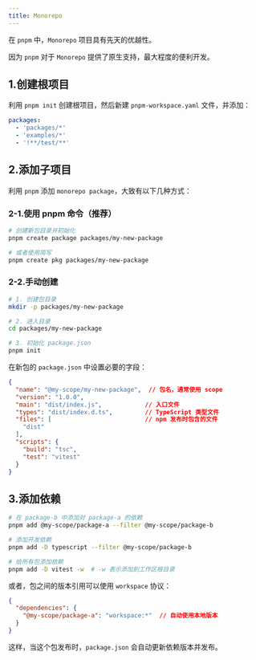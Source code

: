 ```yaml
---
title: Monorepo
---
```


在 `pnpm` 中，`Monorepo` 项目具有先天的优越性。

因为 `pnpm` 对于 `Monorepo` 提供了原生支持，最大程度的便利开发。

## 1.创建根项目

利用 `pnpm init` 创建根项目，然后新建 `pnpm-workspace.yaml` 文件，并添加：

```yaml
packages:
  - 'packages/*'
  - 'examples/*'
  - '!**/test/**'
```

## 2.添加子项目

利用 `pnpm` 添加 `monorepo package`，大致有以下几种方式：

### 2-1.使用 pnpm 命令（推荐）

```bash
# 创建新包目录并初始化
pnpm create package packages/my-new-package

# 或者使用简写
pnpm create pkg packages/my-new-package
```

### 2-2.手动创建

```bash
# 1. 创建包目录
mkdir -p packages/my-new-package

# 2. 进入目录
cd packages/my-new-package

# 3. 初始化 package.json
pnpm init
```

在新包的 `package.json` 中设置必要的字段：

```json
{
  "name": "@my-scope/my-new-package",  // 包名，通常使用 scope
  "version": "1.0.0",
  "main": "dist/index.js",            // 入口文件
  "types": "dist/index.d.ts",         // TypeScript 类型文件
  "files": [                          // npm 发布时包含的文件
    "dist"
  ],
  "scripts": {
    "build": "tsc",
    "test": "vitest"
  }
}
```

## 3.添加依赖

```bash
# 在 package-b 中添加对 package-a 的依赖
pnpm add @my-scope/package-a --filter @my-scope/package-b

# 添加开发依赖
pnpm add -D typescript --filter @my-scope/package-b

# 给所有包添加依赖
pnpm add -D vitest -w  # -w 表示添加到工作区根目录
```

或者，包之间的版本引用可以使用 `workspace` 协议：

```json
{
  "dependencies": {
    "@my-scope/package-a": "workspace:*"  // 自动使用本地版本
  }
}
```

这样，当这个包发布时，`package.json` 会自动更新依赖版本并发布。
